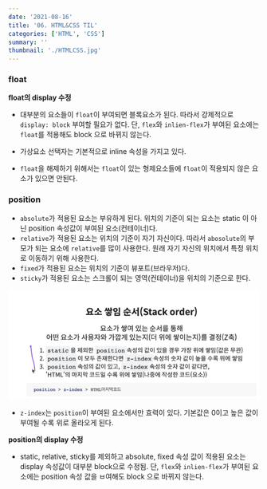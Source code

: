 ```yaml
---
date: '2021-08-16'
title: '06. HTML&CSS TIL'
categories: ['HTML', 'CSS']
summary: ''
thumbnail: './HTMLCSS.jpg'
---
```

### float
**float의 display 수정**
- 대부분의 요소들이 `float`이 부여되면 블록요소가 된다. 따라서 강제적으로 `display: block` 부여할 필요가 없다. 단, `flex`와 `inlien-flex`가 부여된 요소에는 `float`를 적용해도 block 으로 바뀌지 않는다.

- 가상요소 선택자는 기본적으로 inline 속성을 가지고 있다.

- `float`을 해제하기 위해서는 `float`이 있는 형제요소들에 `float`이 적용되지 않은 요소가 있으면 안된다. 

### position
- `absolute`가 적용된 요소는 부유하게 된다. 위치의 기준이 되는 요소는 static 이 아닌 position 속성값이 부여된 요소(컨테이너)다.
- `relative`가 적용된 요소는 위치의 기준이 자기 자신이다. 따라서 `abosolute`의 부모가 되는 요소에 `relative`를 많이 사용한다. 원래 자기 자신의 위치에서 특정 위치로 이동하기 위해 사용한다. 
- `fixed`가 적용된 요소는 위치의 기준이 뷰포트(브라우저)다.
- `sticky`가 적용된 요소는 스크롤이 되는 영역(컨테이너)을 위치의 기준으로 한다.

![stack order](./images/position_stack.PNG)
- `z-index`는 `position`이 부여된 요소에서만 효력이 있다. 기본값은 0이고 높은 값이 부여될 수록 위로 올라오게 된다. 

**position의 display 수정**
- static, relative, sticky를 제외하고 absolute, fixed 속성 값이 적용된 요소는 display 속성값이 대부분 block으로 수정됨. 단, `flex`와 `inlien-flex`가 부여된 요소에는 position 속성 값을 ㅂ여해도 block 으로 바뀌지 않는다.
